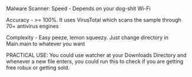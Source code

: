 Malware Scanner:
Speed - Depends on your dog-shit Wi-Fi 

Accuracy - >= 100%. It uses VirusTotal which scans the sample through 70+ antivirus engines

Complexity - Easy peeze, lemon squeezy. Just change directory in Main.main to whatever you want

PRACTICAL USE:
You could use watcher at your Downloads Directory and whenever a new file enters, you could run this to check if you are getting free robux or getting sold.
